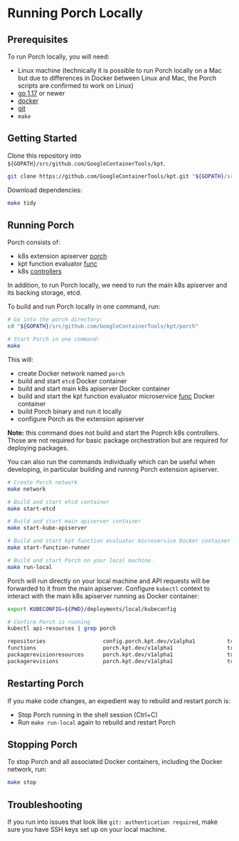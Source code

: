 # Running Porch Locally

## Prerequisites

To run Porch locally, you will need:

* Linux machine (technically it is possible to run Porch locally on a Mac but
  due to differences in Docker between Linux and Mac, the Porch scripts are
  confirmed to work on Linux)
* [go 1.17](https://go.dev/dl/) or newer
* [docker](https://docs.docker.com/get-docker/)
* [git](https://git-scm.com/)
* `make`

## Getting Started

Clone this repository into `${GOPATH}/src/github.com/GoogleContainerTools/kpt`.

```sh
git clone https://github.com/GoogleContainerTools/kpt.git "${GOPATH}/src/github.com/GoogleContainerTools/kpt"
```

Download dependencies:

```sh
make tidy
```

## Running Porch

Porch consists of:
* k8s extension apiserver [porch](../pkg/apiserver/)
* kpt function evaluator [func](../func/)
* k8s [controllers](../controllers)

In addition, to run Porch locally, we need to run the main k8s apiserver and its backing storage, etcd.

To build and run Porch locally in one command, run:

```sh
# Go into the porch directory:
cd "${GOPATH}/src/github.com/GoogleContainerTools/kpt/porch"

# Start Porch in one command:
make
```

This will:

* create Docker network named `porch`
* build and start `etcd` Docker container
* build and start main k8s apiserver Docker container
* build and start the kpt function evaluator microservice [func](../porch/func) Docker container
* build Porch binary and run it locally
* configure Porch as the extension apiserver

**Note:** this command does not build and start the Poprch k8s controllers. Those
are not required for basic package orchestration but are required for deploying packages.

You can also run the commands individually which can be useful when developing,
in particular building and runnng Porch extension apiserver.

```sh
# Create Porch network
make network

# Build and start etcd container
make start-etcd

# Build and start main apiserver container
make start-kube-apiserver

# Build and start kpt function evaluator microservice Docker container
make start-function-runner

# Build and start Porch on your local machine.
make run-local
```

Porch will run directly on your local machine and API requests will be forwarded to it from the
main apiserver. Configure `kubectl` context to interact with the main k8s apiserver running as
Docker container:

```sh
export KUBECONFIG=${PWD}/deployments/local/kubeconfig

# Confirm Porch is running
kubectl api-resources | grep porch

repositories                  config.porch.kpt.dev/v1alpha1          true         Repository
functions                     porch.kpt.dev/v1alpha1                 true         Function
packagerevisionresources      porch.kpt.dev/v1alpha1                 true         PackageRevisionResources
packagerevisions              porch.kpt.dev/v1alpha1                 true         PackageRevision
```

## Restarting Porch

If you make code changes, an expedient way to rebuild and restart porch is:

* Stop Porch running in the shell session (Ctrl+C)
* Run `make run-local` again to rebuild and restart Porch

## Stopping Porch

To stop Porch and all associated Docker containers, including the Docker network, run:

```sh
make stop
```

## Troubleshooting

If you run into issues that look like `git: authentication required`, make sure you have SSH
keys set up on your local machine.